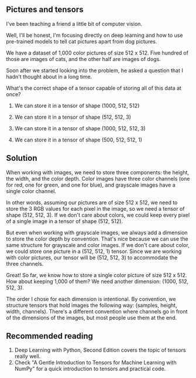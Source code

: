 ## Pictures and tensors

I've been teaching a friend a little bit of computer vision.

Well, I'll be honest, I'm focusing directly on deep learning and how to use pre-trained models to tell cat pictures apart from dog pictures.

We have a dataset of 1,000 color pictures of size 512 x 512. Five hundred of those are images of cats, and the other half are images of dogs.

Soon after we started looking into the problem, he asked a question that I hadn't thought about in a long time.

What's the correct shape of a tensor capable of storing all of this data at once?


1. We can store it in a tensor of shape (1000, 512, 512)

2. We can store it in a tensor of shape (512, 512, 3)

3. We can store it in a tensor of shape (1000, 512, 512, 3)

4. We can store it in a tensor of shape (500, 512, 512, 1)


## Solution

When working with images, we need to store three components: the height, the width, and the color depth. Color images have three color channels (one for red, one for green, and one for blue), and grayscale images have a single color channel.

In other words, assuming our pictures are of size 512 x 512, we need to store the 3 RGB values for each pixel in the image, so we need a tensor of shape (512, 512, 3). If we don't care about colors, we could keep every pixel of a single image in a tensor of shape (512, 512).

But even when working with grayscale images, we always add a dimension to store the color depth by convention. That's nice because we can use the same structure for grayscale and color images. If we don't care about color, we could store one picture in a (512, 512, 1) tensor. Since we are working with color pictures, our tensor will be (512, 512, 3) to accommodate the three channels.

Great! So far, we know how to store a single color picture of size 512 x 512. How about keeping 1,000 of them? We need another dimension: (1000, 512, 512, 3).

The order I chose for each dimension is intentional. By convention, we structure tensors that hold images the following way: (samples, height, width, channels). There's a different convention where channels go in front of the dimensions of the images, but most people use them at the end.

## Recommended reading

1. Deep Learning with Python, Second Edition covers the topic of tensors really well.
2. Check "A Gentle Introduction to Tensors for Machine Learning with NumPy" for a quick introduction to tensors and practical code.
